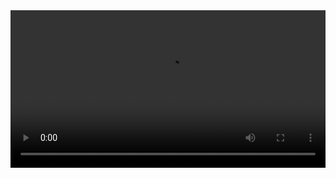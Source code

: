 <video onclick="this.play()" style="width: 100%;" autoplay loop src="http://img.dota2.com.cn/dota2static/herostatic/npc_dota_hero_clinkz/npc_dota_hero_clinkz.webm" />
**与其感慨路难行，不如马上出发**

> 为了折腾研究 [Rust](https://www.rust-lang.org/)，顺便稳固一下数据结构、算法类知识体系吧。
